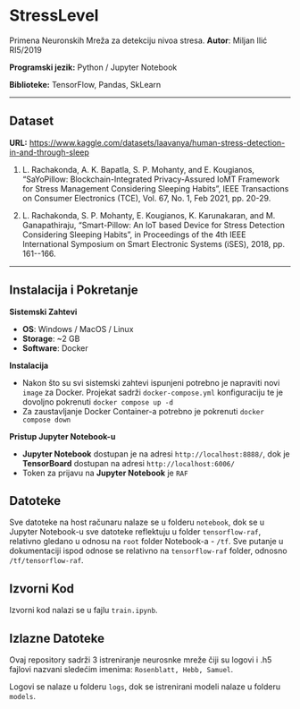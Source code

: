 # StressLevel

Primena Neuronskih Mreža za detekciju nivoa stresa. **Autor**: Miljan Ilić RI5/2019

**Programski jezik:** Python / Jupyter Notebook

**Biblioteke:** TensorFlow, Pandas, SkLearn

---

## Dataset

**URL:** https://www.kaggle.com/datasets/laavanya/human-stress-detection-in-and-through-sleep

1. L. Rachakonda, A. K. Bapatla, S. P. Mohanty, and E. Kougianos, “SaYoPillow: Blockchain-Integrated Privacy-Assured IoMT Framework for Stress Management Considering Sleeping Habits”, IEEE Transactions on Consumer Electronics (TCE), Vol. 67, No. 1, Feb 2021, pp. 20-29.

2. L. Rachakonda, S. P. Mohanty, E. Kougianos, K. Karunakaran, and M. Ganapathiraju, “Smart-Pillow: An IoT based Device for Stress Detection Considering Sleeping Habits”, in Proceedings of the 4th IEEE International Symposium on Smart Electronic Systems (iSES), 2018, pp. 161--166.

---

## Instalacija i Pokretanje

**Sistemski Zahtevi**

- **OS**: Windows / MacOS / Linux
- **Storage**: ~2 GB
- **Software**: Docker

**Instalacija**

- Nakon što su svi sistemski zahtevi ispunjeni potrebno je napraviti novi `image` za Docker. Projekat sadrži `docker-compose.yml` konfiguraciju te je dovoljno pokrenuti `docker compose up -d`
- Za zaustavljanje Docker Container-a potrebno je pokrenuti `docker compose down`

**Pristup Jupyter Notebook-u**

- **Jupyter Notebook** dostupan je na adresi `http://localhost:8888/`, dok je **TensorBoard** dostupan na adresi `http://localhost:6006/`
- Token za prijavu na **Jupyter Notebook** je `RAF`

## Datoteke

Sve datoteke na host računaru nalaze se u folderu `notebook`, dok se u Jupyter Notebook-u sve datoteke reflektuju u folder `tensorflow-raf`, relativno gledano u odnosu na `root` folder Notebook-a - `/tf`. Sve putanje u 
dokumentaciji ispod odnose se relativno na `tensorflow-raf` folder, odnosno `/tf/tensorflow-raf`.

## Izvorni Kod

Izvorni kod nalazi se u fajlu `train.ipynb`.

## Izlazne Datoteke

Ovaj repository sadrži 3 istreniranje neurosnke mreže čiji su logovi i .h5 fajlovi nazvani sledećim imenima:
`Rosenblatt, Hebb, Samuel`.

Logovi se nalaze u folderu `logs`, dok se istrenirani modeli nalaze u folderu `models`.


 

